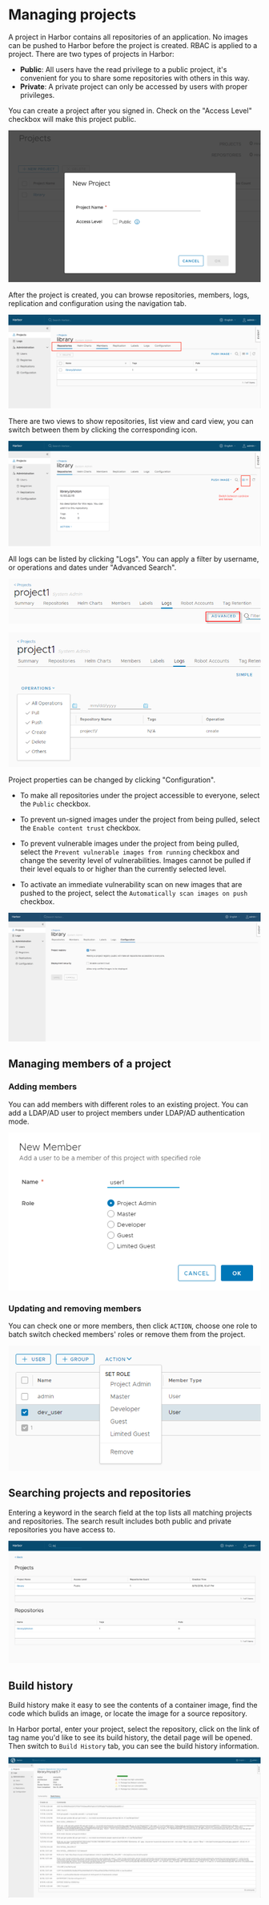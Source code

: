 # Managing projects
A project in Harbor contains all repositories of an application. No images can be pushed to Harbor before the project is created. RBAC is applied to a project. There are two types of projects in Harbor:  

* **Public**: All users have the read privilege to a public project, it's convenient for you to share some repositories with others in this way.
* **Private**: A private project can only be accessed by users with proper privileges.  

You can create a project after you signed in. Check on the "Access Level" checkbox will make this project public.  

![create project](../img/new_create_project.png)  

After the project is created, you can browse repositories, members, logs, replication and configuration using the navigation tab.

![browse project](../img/new_browse_project.png)

There are two views to show repositories, list view and card view, you can switch between them by clicking the corresponding icon.

![browse repositories](../img/browse_project_repositories.png)

All logs can be listed by clicking "Logs". You can apply a filter by username, or operations and dates under "Advanced Search".  

![browse project](../img/log_search_advanced.png)

![browse project](../img/new_project_log.png)  

Project properties can be changed by clicking "Configuration".

* To make all repositories under the project accessible to everyone, select the `Public` checkbox.

* To prevent un-signed images under the project from being pulled, select the `Enable content trust` checkbox.

* To prevent vulnerable images under the project from being pulled, select the `Prevent vulnerable images from running` checkbox and change the severity level of vulnerabilities. Images cannot be pulled if their level equals to or higher than the currently selected level.

* To activate an immediate vulnerability scan on new images that are pushed to the project, select the `Automatically scan images on push` checkbox.

![browse project](../img/project_configuration.png) 

## Managing members of a project  
### Adding members  
You can add members with different roles to an existing project. You can add a LDAP/AD user to project members under LDAP/AD authentication mode. 

![browse project](../img/new_add_member.png)

### Updating and removing members
You can check one or more members, then click `ACTION`, choose one role to batch switch checked members' roles or remove them from the project.

![browse project](../img/new_remove_update_member.png)

## Searching projects and repositories
Entering a keyword in the search field at the top lists all matching projects and repositories. The search result includes both public and private repositories you have access to.  

![browse project](../img/new_search.png)

## Build history

Build history make it easy to see the contents of a container image, find the code which bulids an image, or locate the image for a source repository.

In Harbor portal, enter your project, select the repository, click on the link of tag name you'd like to see its build history, the detail page will be opened. Then switch to `Build History` tab, you can see the build history information.

![build_ history](../img/build_history.png)